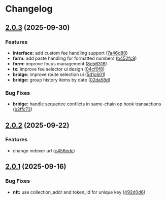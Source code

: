 # Changelog

## [2.0.3](https://github.com/initia-labs/interwovenkit/compare/v2.0.2...v2.0.3) (2025-09-30)

### Features

- **interface:** add custom fee handling support ([7a46d80](https://github.com/initia-labs/interwovenkit/commit/7a46d80d3b1d48468072b5f8521427201e27f4b0))
- **form:** add paste handling for formatted numbers ([b452fc9](https://github.com/initia-labs/interwovenkit/commit/b452fc9a981a96fa03261b096a4befdbea04bd8d))
- **form:** improve focus management ([8eb6318](https://github.com/initia-labs/interwovenkit/commit/8eb6318aa5ef38ad0dd18dc54155ade97c78c7c3))
- **tx:** improve fee selector ui design ([04cf0f8](https://github.com/initia-labs/interwovenkit/commit/04cf0f80598f2acc6b28ec060644230298b89f97))
- **bridge:** improve route selection ui ([5d1c601](https://github.com/initia-labs/interwovenkit/commit/5d1c601c86f6f959180a974ee18f9c3adbc4a6fc))
- **bridge:** group history items by date ([02da58d](https://github.com/initia-labs/interwovenkit/commit/02da58dc82883113495dfff4ec9afe1993d06e32))

### Bug Fixes

- **bridge:** handle sequence conflicts in same-chain op hook transactions ([b2ffc73](https://github.com/initia-labs/interwovenkit/commit/b2ffc73af517cae5baa61af75a846a4f5122650b))

## [2.0.2](https://github.com/initia-labs/interwovenkit/compare/v2.0.1...v2.0.2) (2025-09-22)

### Features

- change indexer url ([c456edc](https://github.com/initia-labs/interwovenkit/commit/c456edc4579204937bb24b9277448eb157c67bf4))

## [2.0.1](https://github.com/initia-labs/interwovenkit/compare/v2.0.0...v2.0.1) (2025-09-16)

### Bug Fixes

- **nft:** use collection_addr and token_id for unique key ([492d0d6](https://github.com/initia-labs/interwovenkit/commit/492d0d60a24359005d963ae174123b6252cc1ecd))
